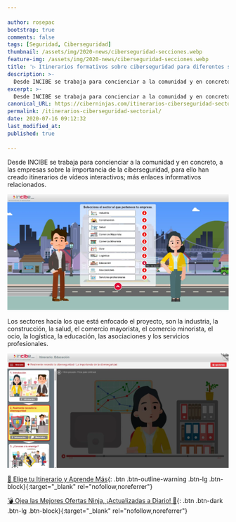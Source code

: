 ```yaml
---

author: rosepac
bootstrap: true
comments: false
tags: [Seguridad, Ciberseguridad]
thumbnail: /assets/img/2020-news/ciberseguridad-secciones.webp
feature-img: /assets/img/2020-news/ciberseguridad-secciones.webp
title: '▷ Itinerarios formativos sobre ciberseguridad para diferentes sectores empresariales'
description: >-
  Desde INCIBE se trabaja para concienciar a la comunidad y en concreto, a las empresas sobre la importancia de la ciberseguridad, para ello han creado itinerarios de vídeos interactivos; más enlaces informativos relacionados.
excerpt: >-
  Desde INCIBE se trabaja para concienciar a la comunidad y en concreto, a las empresas sobre la importancia de la ciberseguridad, para ello han creado itinerarios de vídeos interactivos; más enlaces informativos relacionados.
canonical_URL: https://ciberninjas.com/itinerarios-ciberseguridad-sectorial/
permalink: /itinerarios-ciberseguridad-sectorial/
date: 2020-07-16 09:12:32
last_modified_at: 
published: true

---
```


Desde INCIBE se trabaja para concienciar a la comunidad y en concreto, a las empresas sobre la importancia de la ciberseguridad, para ello han creado itinerarios de vídeos interactivos; más enlaces informativos relacionados.

![Desde INCIBE se trabaja para concienciar a la comunidad y en concreto, a las empresas sobre la importancia de la ciberseguridad, para ello han creado itinerarios de vídeos interactivos; más enlaces informativos relacionados.](/assets/img/2020-news/ciberseguridad-secciones.webp "Desde INCIBE se trabaja para concienciar a la comunidad y en concreto, a las empresas sobre la importancia de la ciberseguridad, para ello han creado itinerarios de vídeos interactivos; más enlaces informativos relacionados.")

Los sectores hacía los que está enfocado el proyecto, son la industria, la construcción, la salud, el comercio mayorista, el comercio minorista, el ocio, la logística, la educación, las asociaciones y los servicios profesionales.

![Los sectores hacía los que está enfocado el proyecto, son la industria, la construcción, la salud, el comercio mayorista, el comercio minorista, el ocio, la logística, la educación, las asociaciones y los servicios profesionales.](/assets/img/2020-news/ciberseguridad-itinerarios.webp "Los sectores hacía los que está enfocado el proyecto, son la industria, la construcción, la salud, el comercio mayorista, el comercio minorista, el ocio, la logística, la educación, las asociaciones y los servicios profesionales.")

[🔐 Elige tu Itinerario y Aprende Más](https://itinerarios.incibe.es/){: .btn .btn-outline-warning .btn-lg .btn-block}{:target="_blank" rel="nofollow,noreferrer"}

[💣 Ojea las Mejores Ofertas Ninja, ¡Actualizadas a Diario! 🎁](https://www.amazon.es/shop/cibercursos){: .btn .btn-dark .btn-lg .btn-block}{:target="_blank" rel="nofollow,noreferrer"}